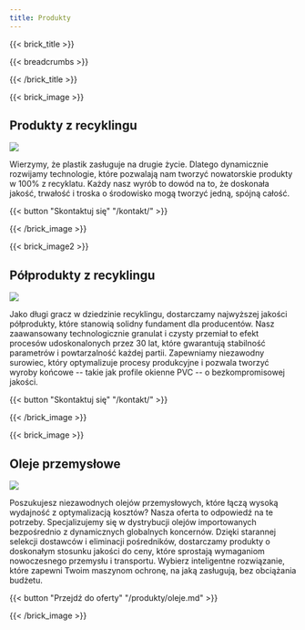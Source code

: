 ```yaml
---
title: Produkty
---
```

{{< brick_title >}}

{{< breadcrumbs >}}

{{< /brick_title >}}

{{< brick_image >}}

## Produkty z recyklingu

![](/packaging.jpg)

Wierzymy, że plastik zasługuje na drugie życie. Dlatego dynamicznie rozwijamy
technologie, które pozwalają nam tworzyć nowatorskie produkty w 100% z
recyklatu. Każdy nasz wyrób to dowód na to, że doskonała jakość, trwałość i
troska o środowisko mogą tworzyć jedną, spójną całość.

{{< button "Skontaktuj się" "/kontakt/" >}}

{{< /brick_image >}}

{{< brick_image2 >}}

## Półprodukty z recyklingu

![](/granulate.jpg)

Jako długi gracz w dziedzinie recyklingu, dostarczamy najwyższej jakości
półprodukty, które stanowią solidny fundament dla producentów. Nasz
zaawansowany technologicznie granulat i czysty przemiał to efekt procesów
udoskonalonych przez 30 lat, które gwarantują stabilność parametrów i
powtarzalność każdej partii. Zapewniamy niezawodny surowiec, który optymalizuje
procesy produkcyjne i pozwala tworzyć wyroby końcowe -- takie jak profile
okienne PVC -- o bezkompromisowej jakości.

{{< button "Skontaktuj się" "/kontakt/" >}}

{{< /brick_image >}}

{{< brick_image >}}

## Oleje przemysłowe

![](/engine.jpg)

Poszukujesz niezawodnych olejów przemysłowych, które łączą wysoką wydajność z
optymalizacją kosztów? Nasza oferta to odpowiedź na te potrzeby. Specjalizujemy
się w dystrybucji olejów importowanych bezpośrednio z dynamicznych globalnych
koncernów. Dzięki starannej selekcji dostawców i eliminacji pośredników,
dostarczamy produkty o doskonałym stosunku jakości do ceny, które sprostają
wymaganiom nowoczesnego przemysłu i transportu. Wybierz inteligentne
rozwiązanie, które zapewni Twoim maszynom ochronę, na jaką zasługują, bez
obciążania budżetu.

{{< button "Przejdź do oferty" "/produkty/oleje.md" >}}

{{< /brick_image >}}

